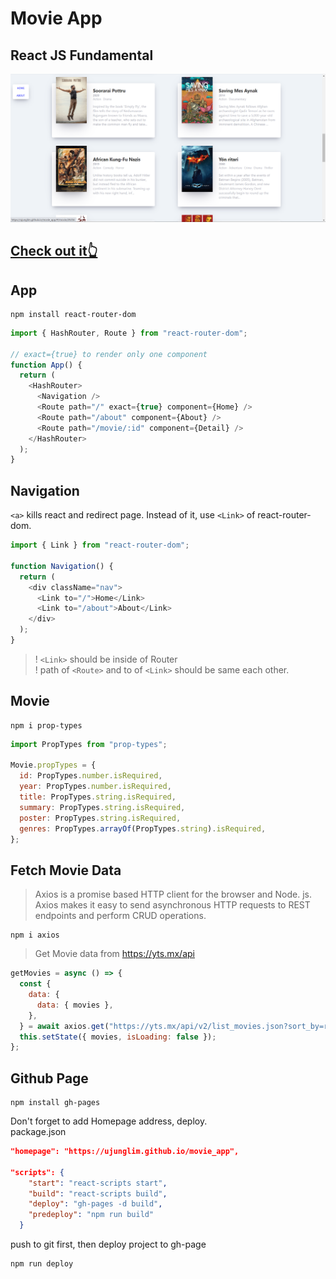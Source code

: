 # Movie App

## React JS Fundamental

![preview](/img/preview.png)

## [Check out it👆](https://ujunglim.github.io/movie_app/#/)

## App

```
npm install react-router-dom
```

```js
import { HashRouter, Route } from "react-router-dom";

// exact={true} to render only one component
function App() {
  return (
    <HashRouter>
      <Navigation />
      <Route path="/" exact={true} component={Home} />
      <Route path="/about" component={About} />
      <Route path="/movie/:id" component={Detail} />
    </HashRouter>
  );
}
```

## Navigation

`<a>` kills react and redirect page. Instead of it, use `<Link>` of react-router-dom.

```js
import { Link } from "react-router-dom";

function Navigation() {
  return (
    <div className="nav">
      <Link to="/">Home</Link>
      <Link to="/about">About</Link>
    </div>
  );
}
```

> ! `<Link>` should be inside of Router<br>
> ! path of `<Route>` and to of `<Link>` should be same each other.

## Movie

```
npm i prop-types
```

```js
import PropTypes from "prop-types";

Movie.propTypes = {
  id: PropTypes.number.isRequired,
  year: PropTypes.number.isRequired,
  title: PropTypes.string.isRequired,
  summary: PropTypes.string.isRequired,
  poster: PropTypes.string.isRequired,
  genres: PropTypes.arrayOf(PropTypes.string).isRequired,
};
```

## Fetch Movie Data

> Axios is a promise based HTTP client for the browser and Node. js. Axios makes it easy to send asynchronous HTTP requests to REST endpoints and perform CRUD operations.

```
npm i axios
```

> Get Movie data from https://yts.mx/api

```js
getMovies = async () => {
  const {
    data: {
      data: { movies },
    },
  } = await axios.get("https://yts.mx/api/v2/list_movies.json?sort_by=rating");
  this.setState({ movies, isLoading: false });
};
```

## Github Page

```
npm install gh-pages
```

Don't forget to add Homepage address, deploy.<br>
package.json

```json
"homepage": "https://ujunglim.github.io/movie_app",

"scripts": {
    "start": "react-scripts start",
    "build": "react-scripts build",
    "deploy": "gh-pages -d build",
    "predeploy": "npm run build"
  }
```

push to git first, then deploy project to gh-page

```
npm run deploy
```
